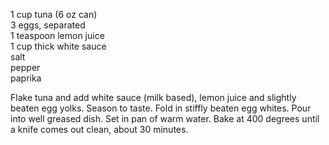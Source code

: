 ---
---

1 cup tuna (6 oz can)  
3 eggs, separated  
1 teaspoon lemon juice  
1 cup thick white sauce  
salt  
pepper  
paprika 

Flake tuna and add white sauce (milk based), lemon juice and slightly beaten egg yolks. Season 
to taste. Fold in stiffly beaten egg whites. Pour into well greased dish. Set in pan of warm 
water. Bake at 400 degrees until a knife comes out clean, about 30 minutes.